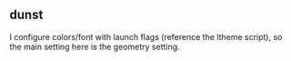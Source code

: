 ## dunst

I configure colors/font with launch flags (reference the ltheme script), so the main setting here is the geometry setting.
